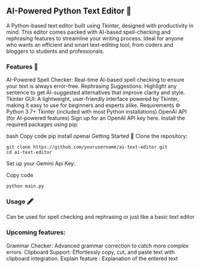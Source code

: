 ## AI-Powered Python Text Editor 📝
A Python-based text editor built using Tkinter, designed with productivity in mind. This editor comes packed with AI-based spell-checking and rephrasing features to streamline your writing process. Ideal for anyone who wants an efficient and smart text-editing tool, from coders and bloggers to students and professionals.

### Features 🚀
AI-Powered Spell Checker: Real-time AI-based spell checking to ensure your text is always error-free.
Rephrasing Suggestions: Highlight any sentence to get AI-suggested alternatives that improve clarity and style.
Tkinter GUI: A lightweight, user-friendly interface powered by Tkinter, making it easy to use for beginners and experts alike.
Requirements ⚙️
Python 3.7+
Tkinter (included with most Python installations)
OpenAI API (for AI-powered features)
Sign up for an OpenAI API key here.
Install the required packages using pip:

bash
Copy code
pip install openai
Getting Started 🚀
Clone the repository:

```console
git clone https://github.com/yourusername/ai-text-editor.git
cd ai-text-editor
```
Set up your Gemini Api Key:


Copy code

```console
python main.py
```

### Usage 🖋️
Can be used for spell checking and rephrasing or just like a basic text editor

### Upcoming features:
Grammar Checker: Advanced grammar correction to catch more complex errors.
Clipboard Support: Effortlessly copy, cut, and paste text with clipboard integration.
Explain feature : Explanation of the entered text
